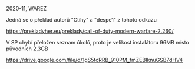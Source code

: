 2020-11, WAREZ

Jedná se o překlad autorů "Ctihy" a "despe1" z tohoto odkazu

https://prekladyher.eu/preklady/call-of-duty-modern-warfare-2.260/

V SP chybí přeložen seznam úkolů, proto je velikost instalátoru 96MB místo původních 2,3GB

https://drive.google.com/file/d/1gS5tcRRB_910PM_fmZEBIknuGSB7dHV4
